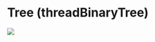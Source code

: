 # Tree (threadBinaryTree)

![](https://github.com/kajj8808/kmu-data-structure-couse/assets/71279997/31af6dcb-f05c-41b4-b46b-7e52d2d686b8)
